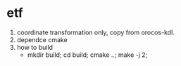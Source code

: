 etf
============================
1. coordinate transformation only, copy from orocos-kdl. 
2. dependce
	cmake
3. how to build
	* mkdir build; cd build; cmake ..; make -j 2;


